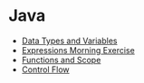 # Java
- [Data Types and Variables](https://github.com/ga-adi-nyc/Course-Materials/tree/master/lessons/java-essentials/data-types-and-variables)
- [Expressions Morning Exercise](https://github.com/ga-adi-nyc/Course-Materials/tree/master/lessons/java-essentials/expressions-morning-exercise)
- [Functions and Scope](https://github.com/ga-adi-nyc/Course-Materials/tree/master/lessons/java-essentials/functions-and-scope)
- [Control Flow]()
